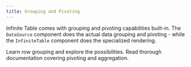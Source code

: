 ```yaml
---
title: Grouping and Pivoting
---
```


Infinite Table comes with grouping and pivoting capabilities built-in. The `DataSource` component does the actual data grouping and pivoting - while the `InfiniteTable` component does the specialized rendering.

<HeroCards>
<YouWillLearnCard title="Grouping Rows" path="./grouping-and-pivoting/grouping-rows">
Learn row grouping and explore the possibilities.
</YouWillLearnCard>
<YouWillLearnCard title="Pivoting" path="./grouping-and-pivoting/pivoting/overview">
Read thorough documentation covering pivoting and aggregation.
</YouWillLearnCard>
</HeroCards>

<Sandpack title="Simple row grouping">

```ts file="row-grouping-example.page.tsx"

```

```ts file="columns.ts"

```

</Sandpack>
